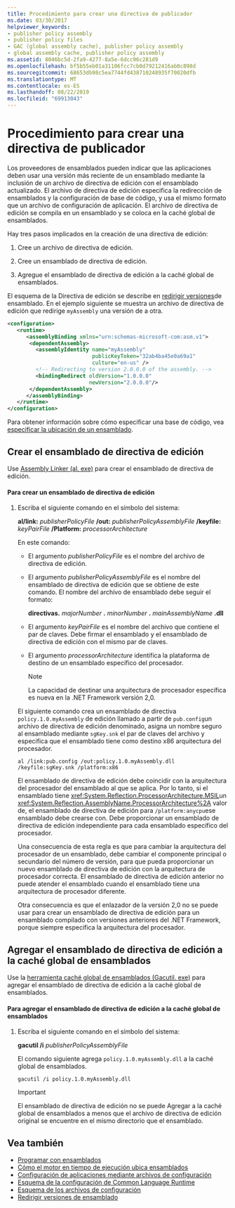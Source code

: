 ```yaml
---
title: Procedimiento para crear una directiva de publicador
ms.date: 03/30/2017
helpviewer_keywords:
- publisher policy assembly
- publisher policy files
- GAC (global assembly cache), publisher policy assembly
- global assembly cache, publisher policy assembly
ms.assetid: 8046bc5d-2fa9-4277-8a5e-6dcc96c281d9
ms.openlocfilehash: bf5b55eb01a31106fcc7cb0d79212416ab0c898d
ms.sourcegitcommit: 68653db98c5ea7744fd438710248935f70020dfb
ms.translationtype: MT
ms.contentlocale: es-ES
ms.lasthandoff: 08/22/2019
ms.locfileid: "69913043"
---
```

# <a name="how-to-create-a-publisher-policy"></a>Procedimiento para crear una directiva de publicador
Los proveedores de ensamblados pueden indicar que las aplicaciones deben usar una versión más reciente de un ensamblado mediante la inclusión de un archivo de directiva de edición con el ensamblado actualizado. El archivo de directiva de edición especifica la redirección de ensamblados y la configuración de base de código, y usa el mismo formato que un archivo de configuración de aplicación. El archivo de directiva de edición se compila en un ensamblado y se coloca en la caché global de ensamblados.  
  
 Hay tres pasos implicados en la creación de una directiva de edición:  
  
1. Cree un archivo de directiva de edición.  
  
2. Cree un ensamblado de directiva de edición.  
  
3. Agregue el ensamblado de directiva de edición a la caché global de ensamblados.  
  
 El esquema de la Directiva de edición se describe en [redirigir versiones](redirect-assembly-versions.md)de ensamblado. En el ejemplo siguiente se muestra un archivo de directiva de edición que redirige `myAssembly` una versión de a otra.  
  
```xml  
<configuration>  
   <runtime>  
      <assemblyBinding xmlns="urn:schemas-microsoft-com:asm.v1">  
       <dependentAssembly>  
         <assemblyIdentity name="myAssembly"  
                           publicKeyToken="32ab4ba45e0a69a1"  
                           culture="en-us" />  
         <!-- Redirecting to version 2.0.0.0 of the assembly. -->  
         <bindingRedirect oldVersion="1.0.0.0"  
                          newVersion="2.0.0.0"/>  
       </dependentAssembly>  
      </assemblyBinding>  
   </runtime>  
</configuration>  
```  
  
 Para obtener información sobre cómo especificar una base de código, vea [especificar la ubicación de un ensamblado](specify-assembly-location.md).  
  
## <a name="creating-the-publisher-policy-assembly"></a>Crear el ensamblado de directiva de edición  
 Use [Assembly Linker (al. exe)](../tools/al-exe-assembly-linker.md) para crear el ensamblado de directiva de edición.  
  
#### <a name="to-create-a-publisher-policy-assembly"></a>Para crear un ensamblado de directiva de edición  
  
1. Escriba el siguiente comando en el símbolo del sistema:  
  
     **al/link:** *publisherPolicyFile* **/out:** *publisherPolicyAssemblyFile* **/keyfile:** *keyPairFile* **/Platform:** *processorArchitecture*  
  
     En este comando:  
  
    - El argumento *publisherPolicyFile* es el nombre del archivo de directiva de edición.  
  
    - El argumento *publisherPolicyAssemblyFile* es el nombre del ensamblado de directiva de edición que se obtiene de este comando. El nombre del archivo de ensamblado debe seguir el formato:  
  
         **directivas.** *majorNumber* **.** *minorNumber* **.** *mainAssemblyName* **.dll**  
  
    - El argumento *keyPairFile* es el nombre del archivo que contiene el par de claves. Debe firmar el ensamblado y el ensamblado de directiva de edición con el mismo par de claves.  
  
    - El argumento *processorArchitecture* identifica la plataforma de destino de un ensamblado específico del procesador.  
  
        > [!NOTE]
        >  La capacidad de destinar una arquitectura de procesador específica es nueva en la .NET Framework versión 2,0.  
  
     El siguiente comando crea un ensamblado de directiva `policy.1.0.myAssembly` de edición llamado a partir de `pub.config`un archivo de directiva de edición denominado, asigna un nombre seguro al ensamblado mediante `sgKey.snk` el par de claves del archivo y especifica que el ensamblado tiene como destino x86 arquitectura del procesador.  
  
    ```  
    al /link:pub.config /out:policy.1.0.myAssembly.dll /keyfile:sgKey.snk /platform:x86  
    ```  
  
     El ensamblado de directiva de edición debe coincidir con la arquitectura del procesador del ensamblado al que se aplica. Por lo tanto, si el ensamblado tiene <xref:System.Reflection.ProcessorArchitecture.MSIL>un <xref:System.Reflection.AssemblyName.ProcessorArchitecture%2A> valor de, el ensamblado de directiva de edición para `/platform:anycpu`ese ensamblado debe crearse con. Debe proporcionar un ensamblado de directiva de edición independiente para cada ensamblado específico del procesador.  
  
     Una consecuencia de esta regla es que para cambiar la arquitectura del procesador de un ensamblado, debe cambiar el componente principal o secundario del número de versión, para que pueda proporcionar un nuevo ensamblado de directiva de edición con la arquitectura de procesador correcta. El ensamblado de directiva de edición anterior no puede atender el ensamblado cuando el ensamblado tiene una arquitectura de procesador diferente.  
  
     Otra consecuencia es que el enlazador de la versión 2,0 no se puede usar para crear un ensamblado de directiva de edición para un ensamblado compilado con versiones anteriores del .NET Framework, porque siempre especifica la arquitectura del procesador.  
  
## <a name="adding-the-publisher-policy-assembly-to-the-global-assembly-cache"></a>Agregar el ensamblado de directiva de edición a la caché global de ensamblados  
 Use la [herramienta caché global de ensamblados (Gacutil. exe)](../tools/gacutil-exe-gac-tool.md) para agregar el ensamblado de directiva de edición a la caché global de ensamblados.  
  
#### <a name="to-add-the-publisher-policy-assembly-to-the-global-assembly-cache"></a>Para agregar el ensamblado de directiva de edición a la caché global de ensamblados  
  
1. Escriba el siguiente comando en el símbolo del sistema:  
  
     **gacutil /i** *publisherPolicyAssemblyFile*  
  
     El comando siguiente agrega `policy.1.0.myAssembly.dll` a la caché global de ensamblados.  
  
    ```  
    gacutil /i policy.1.0.myAssembly.dll  
    ```  
  
    > [!IMPORTANT]
    >  El ensamblado de directiva de edición no se puede Agregar a la caché global de ensamblados a menos que el archivo de directiva de edición original se encuentre en el mismo directorio que el ensamblado.  
  
## <a name="see-also"></a>Vea también

- [Programar con ensamblados](../app-domains/programming-with-assemblies.md)
- [Cómo el motor en tiempo de ejecución ubica ensamblados](../deployment/how-the-runtime-locates-assemblies.md)
- [Configuración de aplicaciones mediante archivos de configuración](index.md)
- [Esquema de la configuración de Common Language Runtime](./file-schema/runtime/index.md)
- [Esquema de los archivos de configuración](./file-schema/index.md)
- [Redirigir versiones de ensamblado](redirect-assembly-versions.md)
